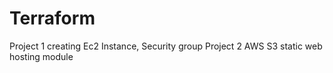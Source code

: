 # Terraform
 Project 1 
     creating Ec2 Instance, Security group
 Project 2 
     AWS S3 static web hosting module
